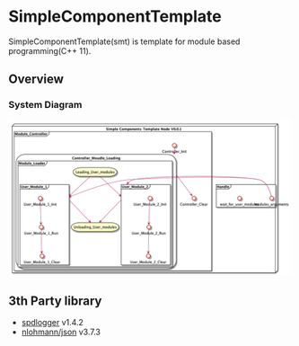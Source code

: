 # SimpleComponentTemplate

SimpleComponentTemplate(smt) is template for module based programming(C++ 11).

## Overview

### System Diagram

![Alt text](./doc/assets/overview.png)



## 3th Party library

- [spdlogger](https://github.com/gabime/spdlog)  v1.4.2
- [nlohmann/json](https://nlohmann.github.io/json/) v3.7.3 